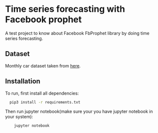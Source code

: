 # Time series forecasting with Facebook prophet

A test project to know about Facebook FbProphet library by doing time series forecasting.


## Dataset

Monthly car dataset taken from [here](https://raw.githubusercontent.com/jbrownlee/Datasets/master/monthly-car-sales.csv).

## Installation

To run, first install all dependencies:

```bash
  pip3 install -r requirements.txt
```

Then run jupyter notebook(make sure your you have jupyter notebook
in your system):

```bash
    jupyter notebook
```